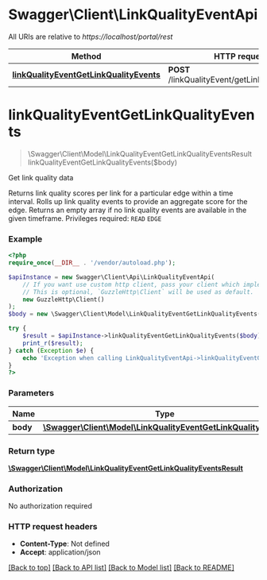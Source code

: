 # Swagger\Client\LinkQualityEventApi

All URIs are relative to *https://localhost/portal/rest*

Method | HTTP request | Description
------------- | ------------- | -------------
[**linkQualityEventGetLinkQualityEvents**](LinkQualityEventApi.md#linkQualityEventGetLinkQualityEvents) | **POST** /linkQualityEvent/getLinkQualityEvents | Get link quality data


# **linkQualityEventGetLinkQualityEvents**
> \Swagger\Client\Model\LinkQualityEventGetLinkQualityEventsResult linkQualityEventGetLinkQualityEvents($body)

Get link quality data

Returns link quality scores per link for a particular edge within a time interval. Rolls up link quality events to provide an aggregate score for the edge. Returns an empty array if no link quality events are available in the given timeframe.  Privileges required:  `READ` `EDGE`

### Example
```php
<?php
require_once(__DIR__ . '/vendor/autoload.php');

$apiInstance = new Swagger\Client\Api\LinkQualityEventApi(
    // If you want use custom http client, pass your client which implements `GuzzleHttp\ClientInterface`.
    // This is optional, `GuzzleHttp\Client` will be used as default.
    new GuzzleHttp\Client()
);
$body = new \Swagger\Client\Model\LinkQualityEventGetLinkQualityEvents(); // \Swagger\Client\Model\LinkQualityEventGetLinkQualityEvents | 

try {
    $result = $apiInstance->linkQualityEventGetLinkQualityEvents($body);
    print_r($result);
} catch (Exception $e) {
    echo 'Exception when calling LinkQualityEventApi->linkQualityEventGetLinkQualityEvents: ', $e->getMessage(), PHP_EOL;
}
?>
```

### Parameters

Name | Type | Description  | Notes
------------- | ------------- | ------------- | -------------
 **body** | [**\Swagger\Client\Model\LinkQualityEventGetLinkQualityEvents**](../Model/LinkQualityEventGetLinkQualityEvents.md)|  |

### Return type

[**\Swagger\Client\Model\LinkQualityEventGetLinkQualityEventsResult**](../Model/LinkQualityEventGetLinkQualityEventsResult.md)

### Authorization

No authorization required

### HTTP request headers

 - **Content-Type**: Not defined
 - **Accept**: application/json

[[Back to top]](#) [[Back to API list]](../../README.md#documentation-for-api-endpoints) [[Back to Model list]](../../README.md#documentation-for-models) [[Back to README]](../../README.md)

